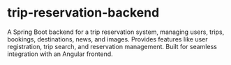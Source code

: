 # trip-reservation-backend
A Spring Boot backend for a trip reservation system, managing users, trips, bookings, destinations, news, and images. Provides features like user registration, trip search, and reservation management. Built for seamless integration with an Angular frontend.
